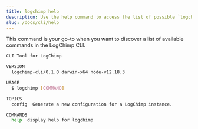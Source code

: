 ```yaml
---
title: logchimp help
description: Use the help command to access the list of possible `logchimp` commands when needed.
slug: /docs/cli/help
---
```


This command is your go-to when you want to discover a list of available commands in the LogChimp CLI.

```bash
CLI Tool for LogChimp

VERSION
  logchimp-cli/0.1.0 darwin-x64 node-v12.18.3

USAGE
  $ logchimp [COMMAND]

TOPICS
  config  Generate a new configuration for a LogChimp instance.

COMMANDS
  help  display help for logchimp
```
